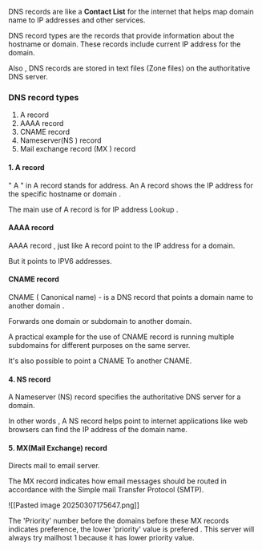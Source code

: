 DNS records are like a **Contact List**  for the internet that helps map domain name to IP addresses and other services. 

DNS record types are the records that provide information about the hostname or domain. These records include current IP address for the domain. 

Also , DNS records are stored in  text files (Zone files)  on the authoritative DNS server. 


### DNS record types

1. A record
2. AAAA record
3. CNAME record
4. Nameserver(NS ) record
5. Mail exchange record (MX ) record



#### 1. A record
 " A " in A record stands for address. 
 An A record shows the IP address for the specific hostname or domain . 

The main use of A record is for IP address Lookup . 

#### AAAA record

AAAA record , just like A record point to the IP address for a domain. 

But it points to IPV6 addresses. 


#### CNAME record

CNAME ( Canonical name) - is a DNS record that points  a domain name to another domain . 

Forwards one domain or subdomain to another domain. 

A practical example for the use of CNAME record is running multiple subdomains for different purposes on the same server. 

It's also possible to point a CNAME To another CNAME. 

#### 4. NS record

A Nameserver (NS) record specifies the authoritative DNS server for a domain. 

In other words , A NS record helps point to internet applications like web browsers can find the IP address of the domain name. 



#### 5. MX(Mail Exchange) record 

Directs mail to email server. 

The MX record indicates how email messages should be routed in accordance with the Simple mail Transfer Protocol (SMTP).

![[Pasted image 20250307175647.png]]

The 'Priority' number before the domains before these MX records indicates preference, the lower 'priority' value is prefered . This server will always try mailhost 1 because it has lower priority value. 

